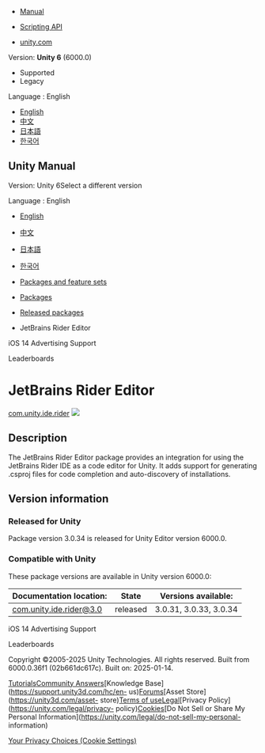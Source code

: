 [](https://docs.unity3d.com)

  * [Manual](../Manual/index.html)
  * [Scripting API](../ScriptReference/index.html)

  * [unity.com](https://unity.com/)

Version: **Unity 6** (6000.0)

  * Supported
  * Legacy

Language : English

  * [English](/Manual/com.unity.ide.rider.html)
  * [中文](/cn/current/Manual/com.unity.ide.rider.html)
  * [日本語](/ja/current/Manual/com.unity.ide.rider.html)
  * [한국어](/kr/current/Manual/com.unity.ide.rider.html)

[](https://docs.unity3d.com)

## Unity Manual

Version: Unity 6Select a different version

Language : English

  * [English](/Manual/com.unity.ide.rider.html)
  * [中文](/cn/current/Manual/com.unity.ide.rider.html)
  * [日本語](/ja/current/Manual/com.unity.ide.rider.html)
  * [한국어](/kr/current/Manual/com.unity.ide.rider.html)

  * [Packages and feature sets](PackagesList.html)
  * [Packages](Packages-all.html)
  * [Released packages](pack-safe.html)
  * JetBrains Rider Editor 

[](com.unity.ads.ios-support.html)

iOS 14 Advertising Support

[](com.unity.services.leaderboards.html)

Leaderboards

# JetBrains Rider Editor

[com.unity.ide.rider](https://docs.unity3d.com/Packages/com.unity.ide.rider@3.0/manual/index.html)
![](../uploads/Main/iconRel.png)

## Description

The JetBrains Rider Editor package provides an integration for using the
JetBrains Rider IDE as a code editor for Unity. It adds support for generating
.csproj files for code completion and auto-discovery of installations.

## Version information

### Released for Unity

Package version 3.0.34 is released for Unity Editor version 6000.0.

### Compatible with Unity

These package versions are available in Unity version 6000.0:

**Documentation location:** | **State** | **Versions available:**  
---|---|---  
[com.unity.ide.rider@3.0](https://docs.unity3d.com/Packages/com.unity.ide.rider@3.0/manual/index.html) | released | 3.0.31, 3.0.33, 3.0.34  
  
[](com.unity.ads.ios-support.html)

iOS 14 Advertising Support

[](com.unity.services.leaderboards.html)

Leaderboards

Copyright ©2005-2025 Unity Technologies. All rights reserved. Built from
6000.0.36f1 (02b661dc617c). Built on: 2025-01-14.

[Tutorials](https://learn.unity.com/)[Community
Answers](https://answers.unity3d.com)[Knowledge
Base](https://support.unity3d.com/hc/en-
us)[Forums](https://forum.unity3d.com)[Asset Store](https://unity3d.com/asset-
store)[Terms of
use](https://docs.unity3d.com/Manual/TermsOfUse.html)[Legal](https://unity.com/legal)[Privacy
Policy](https://unity.com/legal/privacy-
policy)[Cookies](https://unity.com/legal/cookie-policy)[Do Not Sell or Share
My Personal Information](https://unity.com/legal/do-not-sell-my-personal-
information)

[Your Privacy Choices (Cookie Settings)](javascript:void\(0\);)

